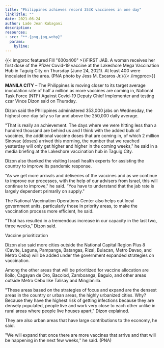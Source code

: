 ```yaml
---
title: "Philippines achieves record 353K vaccinees in one day"
linkTitle: ""
date: 2021-06-24
author: Lade Jean Kabagani
description:
resources:
- src: "**.{png,jpg,webp}"
  params:
    byline: 
---
```

{{< imgproc featured Fill "600x400" >}}FIRST JAB. A woman receives her first dose of the Pfizer Covid-19 vaccine at the Lakeshore Mega Vaccination Hub in Taguig City on Thursday (June 24, 2021). At least 400 were inoculated in the area. (PNA photo by Jess M. Escaros Jr.){{< /imgproc>}}

**MANILA CITY** –  The Philippines is moving closer to its target average inoculation rate of half a million as more vaccines are coming in, National Task Force (NTF) Against Covid-19 Deputy Chief Implementer and testing czar Vince Dizon said on Thursday.

Dizon said the Philippines administered 353,000 jabs on Wednesday, the highest one-day tally so far and above the 250,000 daily average.

"That is really an achievement. The days where we were hitting less than a hundred thousand are behind us and I think with the added bulk of vaccines, the additional vaccine doses that are coming in, of which 2 million Sinovac (doses) arrived this morning, the number that we reached yesterday will only get higher and higher in the coming weeks," he said in a media briefing at the Lakeshore vaccination hub in Taguig City.

Dizon also thanked the visiting Israeli health experts for assisting the country to improve its pandemic response.

"As we get more arrivals and deliveries of the vaccines and as we continue to improve our processes, with the help of our advisers from Israel, this will continue to improve," he said. “You have to understand that the jab rate is largely dependent primarily on supply."

The National Vaccination Operations Center also helps out local government units, particularly those in priority areas, to make the vaccination process more efficient, he said.

"That has resulted in a tremendous increase in our capacity in the last two, three weeks," Dizon said.

Vaccine prioritization

Dizon also said more cities outside the National Capital Region Plus 8 (Cavite, Laguna, Pampanga, Batangas, Rizal, Bulacan, Metro Davao, and Metro Cebu) will be added under the government expanded strategies on vaccination.

Among the other areas that will be prioritized for vaccine allocation are Iloilo, Cagayan de Oro, Bacolod, Zamboanga, Baguio, and other areas outside Metro Cebu like Talisay and Minglanilla.

"These areas based on the strategies of focus and expand are the densest areas in the country or urban areas, the highly urbanized cities. Why? Because they have the highest risk of getting infections because they are densely populated, people live and work very close to each other unlike in rural areas where people live houses apart," Dizon explained.

They are also urban areas that have large contributions to the economy, he said.

"We will expand that once there are more vaccines that arrive and that will be happening in the next few weeks," he said. (PNA)